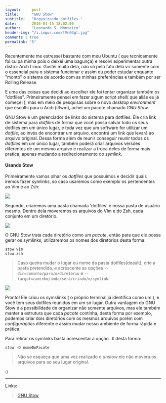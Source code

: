 ```yaml
---
layout:     post
title:      "GNU Stow"
subtitle:   "Organizando dotfiles."
date:       2016-04-16 18:02:00
author:     "Leonardo S. Monteiro"
header-img: "/i.imgur.com/fVn04gt.jpg"
comments : true
permalink: "5"
---
```


Recentemente me estressei bastante com meu Ubuntu ( que tecnicamente foi culpa
 minha pois o deixei uma bagunça) e resolvi experimentar outra distro: Arch Linux.
 Gostei muito dela, não só pelo fato dela vir somente com o essencial para o
 sistema funcionar e assim eu poder estudar enquanto "monto" o sistema de acordo
 com as minhas preferências e também por ser Rolling Release. 

E uma das coisas que decidi ao escolher ele foi tentar organizar também os "dotfiles".
 Primeiramente pensei em fazer algum script shell( que aliás eu já começei ),
 mas em meio de pesquisas sobre o novo _desktop environment_ que escolhi para
 o Arch (i3wm), achei um pacote chamado _GNU Stow_.

GNU Stow é um gerenciador de links do sistema para dotfiles. Ele cria link de
 sistema para _dotfiles_ de forma que você possa salvar todo os seus dotfiles
 em um único lugar, e toda vez que um software for utilizar um _dotfile_, ao
 invés de encontrar um arquivo, encontrá um link que levará ao arquivo original.
 Dessa forma além de reunir conseguir reunir todos os _dotfiles_ em um único
 lugar, também poderá criar arquivos versões diferentes de um mesmo arquivo e
 realizar a troca deles de forma mais pratica, apenas mudando a redirecionamento
 do _symlink_.

#### Usando Stow

Primeiramente vamos olhar os _dotfiles_ que possuímos e decidir quais iremos
 fazer symlinks, so caso usaremos como exemplo os pertencentes ao Vim e ao Zsh:

![](http://i.imgur.com/CFBmA3W.jpg)

Segundo, criaremos uma pasta chamada 'dotfiles' e nossa pasta de usuário mesmo.
 Dentro dela moveremos os arquivos do Vim e do Zsh, cada conjunto em um diretório.

![](http://i.imgur.com/8OvCBsR.jpg)

O GNU Stow trata cada diretório como um _pacote_, então para que ele possa gerar os
 symlinks, utilizaremos os nomes dos diretórios desta forma:

```
stow vim
stow zsh
```
> Caso queira mudar o lugar ou nome da pasta dotfiles(deault), crie a pasta pretendida,
>  e acrescente as opções `--dir=caminho/para/o/diretório` e `--target=caminho/onde/será/criado/o/symlink`.

![](http://i.imgur.com/f9ekl6O.jpg)

Pronto! Ele criou os symslinks ( o próprio terminal já identifica como um ), e
 você tem seus dotfiles reunidos em um só lugar. Outra vantagem do GNU Stow é a
 possibilidade de organizar não somente arquivos, mas ele também manter a estrutura
 que cada _pacote_ continha, desta forma por exemplo, podemos criar dois diretórios
 com os mesmos arquivos porém com _configurações_ diferente e assim mudar nosso
 ambiente de forma rápida e prática.

Para retirar os symlinks basta acrescentar a opção `-D` desta forma:

```
stow -D nomeDoPacote
```

> Não se esqueça que uma vez realizado o _unstow_ ele não moverá os arquivos para
 ao seu lugar original.


:)

---
Links:

>[GNU Stow](https://www.gnu.org/software/stow/)
